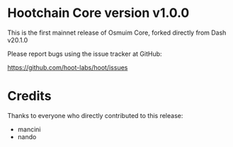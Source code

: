# Hootchain Core version v1.0.0

This is the first mainnet release of Osmuim Core, forked directly from Dash v20.1.0

Please report bugs using the issue tracker at GitHub:

  <https://github.com/hoot-labs/hoot/issues>


# Credits

Thanks to everyone who directly contributed to this release:

- mancini
- nando